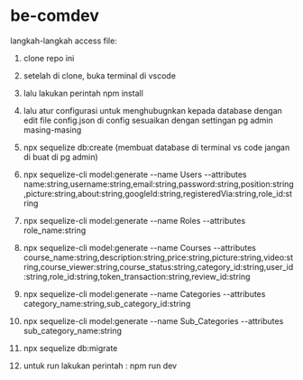 # be-comdev
langkah-langkah access file:
1. clone repo ini
2. setelah di clone, buka terminal di vscode
3. lalu lakukan perintah npm install
4. lalu atur configurasi untuk menghubugnkan kepada database dengan edit file config.json di config sesuaikan dengan settingan pg admin masing-masing
5. npx sequelize db:create (membuat database di terminal vs code jangan di buat di pg admin)

6. npx sequelize-cli model:generate --name Users --attributes name:string,username:string,email:string,password:string,position:string,picture:string,about:string,googleId:string,registeredVia:string,role_id:string

7. npx sequelize-cli model:generate --name Roles --attributes role_name:string

8. npx sequelize-cli model:generate --name Courses --attributes course_name:string,description:string,price:string,picture:string,video:string,course_viewer:string,course_status:string,category_id:string,user_id:string,role_id:string,token_transaction:string,review_id:string

9. npx sequelize-cli model:generate --name Categories --attributes category_name:string,sub_category_id:string

10. npx sequelize-cli model:generate --name Sub_Categories --attributes sub_category_name:string

10. npx sequelize db:migrate

11. untuk run lakukan perintah : npm run dev
